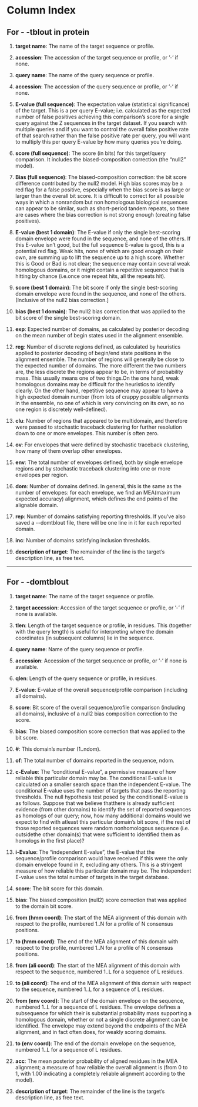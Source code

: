 # Column Index

## For - -tblout in protein

1. **target name**: The name of the target sequence or profile.

2. **accession**: The accession of the target sequence or profile, or ’-’ if none.

3. **query name**: The name of the query sequence or profile.

4. **accession**: The accession of the query sequence or profile, or ’-’ if
none.

5. **E-value (full sequence)**: The expectation value (statistical significance) of the target. This is a per query E-value; i.e. calculated as the expected number of false positives achieving this comparison’s score for a single query against the Z sequences in the target dataset. If you search with multiple queries and if you want to control the overall false positive rate of that search rather than the false positive rate per query, you will want to multiply this per query E-value by how many queries you’re doing.

6. **score (full sequence)**: The score (in bits) for this target/query comparison. It includes the biased-composition correction (the “null2” model).

7. **Bias (full sequence)**: The biased-composition correction: the bit score difference contributed by the null2 model. High bias scores may be a red flag for a false positive, especially when the bias score is as large or larger than the overall bit score. It is difficult to correct for all possible ways in which a nonrandom but non homologous biological sequences can appear to be similar, such as short-period tandem repeats, so there are cases where the bias correction is not strong enough (creating false positives).

8. **E-value (best 1 domain)**: The E-value if only the single best-scoring domain envelope were found in the sequence, and none of the others. If this E-value isn’t good, but the full sequence E-value is good, this is a potential red flag. Weak hits, none of which are good enough on their own, are summing up to lift the sequence up to a high score. Whether this is Good or Bad is not clear; the sequence may contain several weak homologous domains, or it might contain a repetitive sequence that is hitting by chance (i.e.once one repeat hits, all the repeats hit).

9. **score (best 1 domain)**: The bit score if only the single best-scoring domain envelope were found in the sequence, and none of the others. (Inclusive of the null2 bias correction.]

10. **bias (best 1 domain)**: The null2 bias correction that was applied to the bit score of the single best-scoring domain.

11. **exp**: Expected number of domains, as calculated by posterior decoding on the mean number of begin states used in the alignment ensemble.

12. **reg**: Number of discrete regions defined, as calculated by heuristics applied to posterior decoding of begin/end state positions in the alignment ensemble. The number of regions will generally be close to the expected number of domains. The more different the two numbers are, the less discrete the regions appear to be, in terms of probability mass. This usually means one of two things.On the one hand, weak homologous domains may be difficult for the heuristics to identify clearly. On the other hand, repetitive sequence may appear to have a high expected domain number (from lots of crappy possible alignments in the ensemble, no one of which is very convincing on its own, so no one region is discretely well-defined).

13. **clu**: Number of regions that appeared to be multidomain, and therefore were passed to stochastic traceback clustering for further resolution down to one or more envelopes. This number is often zero.

14. **ov**: For envelopes that were defined by stochastic traceback clustering, how many of them overlap other envelopes.

15. **env**: The total number of envelopes defined, both by single envelope regions and by stochastic traceback clustering into one or more envelopes per region.

16. **dom**: Number of domains defined. In general, this is the same as the number of envelopes: for each envelope, we find an MEA(maximum expected accuracy) alignment, which defines the end points of the alignable domain.

17. **rep**: Number of domains satisfying reporting thresholds. If you’ve also saved a --domtblout file, there will be one line in it for each reported domain.

18. **inc**: Number of domains satisfying inclusion thresholds.

19. **description of target**: The remainder of the line is the target’s
description line, as free text.


-------------------------------------------------------------------


## For - -domtblout

1. **target name**: The name of the target sequence or profile.

2. **target accession**: Accession of the target sequence or profile, or ’-’ if none is available.

3. **tlen**: Length of the target sequence or profile, in residues. This (together with the query length) is useful for interpreting where the domain coordinates (in subsequent columns) lie in the sequence.

4. **query name**: Name of the query sequence or profile.

5. **accession**: Accession of the target sequence or profile, or ’-’ if none is available.

6. **qlen**: Length of the query sequence or profile, in residues.

7. **E-value**: E-value of the overall sequence/profile comparison (including all domains).

8. **score**: Bit score of the overall sequence/profile comparison (including all domains), inclusive of a null2 bias composition correction to the score.

9. **bias**: The biased composition score correction that was applied to the bit score.

10. **#**: This domain’s number (1..ndom).

11. **of**: The total number of domains reported in the sequence, ndom.

12. **c-Evalue**: The “conditional E-value”, a permissive measure of how reliable this particular domain may be. The conditional E-value is calculated on a smaller search space than the independent E-value. The conditional E-value uses the number of targets that pass the reporting thresholds. The null hypothesis test posed by the conditional E-value is as follows. Suppose that we believe thatthere is already sufficient evidence (from other domains) to identify the set of reported sequences as homologs of our query; now, how many additional domains would we expect to find with atleast this particular domain’s bit score, if the rest of those reported sequences were random nonhomologous sequence (i.e. outsidethe other domain(s) that were sufficient to identified them as homologs in the first place)?

13. **i-Evalue**: The “independent E-value”, the E-value that the sequence/profile comparison would have received if this were the only domain envelope found in it, excluding any others. This is a stringent measure of how reliable this particular domain may be. The independent E-value uses the total number of targets in the target database.

14. **score**: The bit score for this domain.

15. **bias**: The biased composition (null2) score correction that was applied to the domain bit score.

16. **from (hmm coord)**: The start of the MEA alignment of this domain with respect to the profile, numbered 1..N for a profile of N consensus positions.

17. **to (hmm coord)**: The end of the MEA alignment of this domain with respect to the profile, numbered 1..N for a profile of N consensus positions.

18. **from (ali coord)**: The start of the MEA alignment of this domain with respect to the sequence, numbered 1..L for a sequence of L residues.

19. **to (ali coord)**: The end of the MEA alignment of this domain with respect to the sequence, numbered 1..L for a sequence of L residues.

20. **from (env coord)**: The start of the domain envelope on the sequence, numbered 1..L for a sequence of L residues. The envelope defines a subsequence for which their is substantial probability mass supporting a homologous domain, whether or not a single discrete alignment can be identified. The envelope may extend beyond the endpoints of the MEA alignment, and in fact often does, for weakly scoring domains.

21. **to (env coord)**: The end of the domain envelope on the sequence, numbered 1..L for a sequence of L residues.

22. **acc**: The mean posterior probability of aligned residues in the MEA alignment; a measure of how reliable the overall alignment is (from 0 to 1, with 1.00 indicating a completely reliable alignment according to the model).

23. **description of target**: The remainder of the line is the target’s
description line, as free text.
